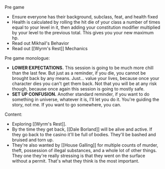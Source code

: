 Pre game
- Ensure everyone has their background, subclass, feat, and health fixed
- Health is calculated by rolling the hit die of your class a number of times equal to your level in it, then adding your constitution modifier multiplied by your level to the previous total. This gives you your new maximum hp. 
- Read out Mikhail's Behavior
- Read out [[Wyrm's Rest]] Mechanics

Pre game monologue:
- **LOWER EXPECTATIONS.** This session is going to be much more chill than the last few. But just as a reminder, if you die, you cannot be brought back by any means. Just... value your lives, because once your character dies you can't get them back. Not that you will be at any risk though, because once again this session is going to mostly safe. 
- **SET UP CONFUSION.** Another standard reminder, if you want to do something in universe, whatever it is, I'll let you do it. You're guiding the story, not me. If you want to go somewhere, you can. 

Content:
- Exploring [[Wyrm's Rest]]. 
- By the time they get back, [[Dale Borland]] will be alive and active. If they go back to the casino it'll be full of bodies. They'll be bashed and bruised and torn up. 
- They're also wanted by [[House Galling]] for multiple counts of murder, theft, possession of illegal substances, and a whole lot of other things. They one they're really stressing is that they went on the surface without a permit. That's what they think is the most important. 
